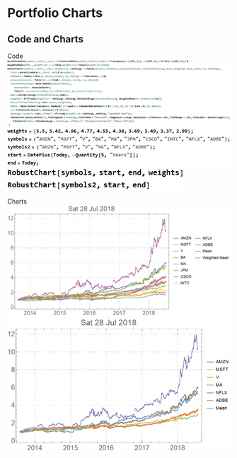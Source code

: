 # Portfolio Charts

## Code and Charts

Code
![Code](HTMLFiles/portfolio_1.gif)
![Code](HTMLFiles/portfolio_2.gif)
![Code](HTMLFiles/portfolio_3.gif)

Charts
![Charts](HTMLFiles/portfolio_4.gif)
![Charts](HTMLFiles/portfolio_5.gif)
